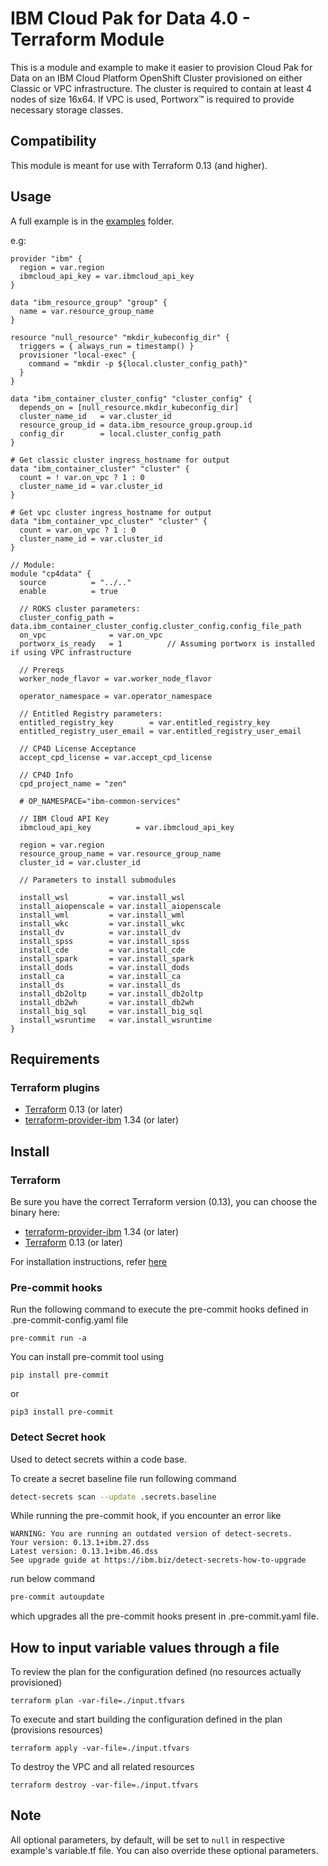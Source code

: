 # IBM Cloud Pak for Data 4.0 - Terraform Module

This is a module and example to make it easier to provision Cloud Pak for Data on an IBM Cloud Platform OpenShift Cluster provisioned on either Classic or VPC infrastructure. The cluster is required to contain at least 4 nodes of size 16x64. If VPC is used, Portworx™ is required to provide necessary storage classes.

## Compatibility

This module is meant for use with Terraform 0.13 (and higher).

## Usage

A full example is in the [examples](./examples/) folder.

e.g:

```hcl
provider "ibm" {
  region = var.region
  ibmcloud_api_key = var.ibmcloud_api_key
}

data "ibm_resource_group" "group" {
  name = var.resource_group_name
}

resource "null_resource" "mkdir_kubeconfig_dir" {
  triggers = { always_run = timestamp() }
  provisioner "local-exec" {
    command = "mkdir -p ${local.cluster_config_path}"
  }
}

data "ibm_container_cluster_config" "cluster_config" {
  depends_on = [null_resource.mkdir_kubeconfig_dir]
  cluster_name_id   = var.cluster_id
  resource_group_id = data.ibm_resource_group.group.id
  config_dir        = local.cluster_config_path
}

# Get classic cluster ingress_hostname for output
data "ibm_container_cluster" "cluster" {
  count = ! var.on_vpc ? 1 : 0
  cluster_name_id = var.cluster_id
}

# Get vpc cluster ingress_hostname for output
data "ibm_container_vpc_cluster" "cluster" {
  count = var.on_vpc ? 1 : 0
  cluster_name_id = var.cluster_id
}

// Module:
module "cp4data" {
  source          = "../.."
  enable          = true

  // ROKS cluster parameters:
  cluster_config_path = data.ibm_container_cluster_config.cluster_config.config_file_path
  on_vpc              = var.on_vpc
  portworx_is_ready   = 1          // Assuming portworx is installed if using VPC infrastructure

  // Prereqs
  worker_node_flavor = var.worker_node_flavor

  operator_namespace = var.operator_namespace

  // Entitled Registry parameters:
  entitled_registry_key        = var.entitled_registry_key
  entitled_registry_user_email = var.entitled_registry_user_email

  // CP4D License Acceptance
  accept_cpd_license = var.accept_cpd_license

  // CP4D Info
  cpd_project_name = "zen"

  # OP_NAMESPACE="ibm-common-services"

  // IBM Cloud API Key
  ibmcloud_api_key          = var.ibmcloud_api_key

  region = var.region
  resource_group_name = var.resource_group_name
  cluster_id = var.cluster_id

  // Parameters to install submodules

  install_wsl         = var.install_wsl
  install_aiopenscale = var.install_aiopenscale
  install_wml         = var.install_wml
  install_wkc         = var.install_wkc
  install_dv          = var.install_dv
  install_spss        = var.install_spss
  install_cde         = var.install_cde
  install_spark       = var.install_spark
  install_dods        = var.install_dods
  install_ca          = var.install_ca
  install_ds          = var.install_ds
  install_db2oltp     = var.install_db2oltp
  install_db2wh       = var.install_db2wh
  install_big_sql     = var.install_big_sql
  install_wsruntime   = var.install_wsruntime
}

```

## Requirements

### Terraform plugins

- [Terraform](https://www.terraform.io/downloads.html) 0.13 (or later)
- [terraform-provider-ibm](https://github.com/IBM-Cloud/terraform-provider-ibm) 1.34 (or later)

## Install

### Terraform

Be sure you have the correct Terraform version (0.13), you can choose the binary here:

- [terraform-provider-ibm](https://github.com/IBM-Cloud/terraform-provider-ibm/releases) 1.34 (or later)
- [Terraform](https://releases.hashicorp.com/terraform/) 0.13 (or later)

For installation instructions, refer [here](https://ibm.github.io/cloud-enterprise-examples/iac/setup-environment/#install-terraform)

### Pre-commit hooks

Run the following command to execute the pre-commit hooks defined in .pre-commit-config.yaml file
```
pre-commit run -a
```
You can install pre-commit tool using

```
pip install pre-commit
```
or
```
pip3 install pre-commit
```

### Detect Secret hook

Used to detect secrets within a code base.

To create a secret baseline file run following command

```bash
detect-secrets scan --update .secrets.baseline
```

While running the pre-commit hook, if you encounter an error like

```console
WARNING: You are running an outdated version of detect-secrets.
Your version: 0.13.1+ibm.27.dss
Latest version: 0.13.1+ibm.46.dss
See upgrade guide at https://ibm.biz/detect-secrets-how-to-upgrade
```

run below command

```bash
pre-commit autoupdate
```

which upgrades all the pre-commit hooks present in .pre-commit.yaml file.

## How to input variable values through a file

To review the plan for the configuration defined (no resources actually provisioned)
```
terraform plan -var-file=./input.tfvars
```
To execute and start building the configuration defined in the plan (provisions resources)
```
terraform apply -var-file=./input.tfvars
```

To destroy the VPC and all related resources
```
terraform destroy -var-file=./input.tfvars
```

## Note

All optional parameters, by default, will be set to `null` in respective example's variable.tf file. You can also override these optional parameters.


